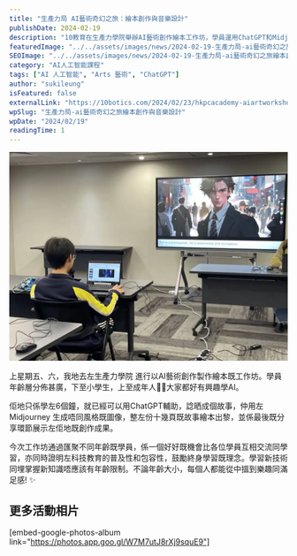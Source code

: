 ```yaml
---
title: "生產力局 AI藝術奇幻之旅：繪本創作與音樂設計"
publishDate: 2024-02-19
description: "10教育在生產力學院舉辦AI藝術創作繪本工作坊，學員運用ChatGPT和Midjourney在6小時內完成十幾頁故事繪本，展現科技教育的普及性和包容性。"
featuredImage: "../../assets/images/news/2024-02-19-生產力局-ai藝術奇幻之旅繪本創作與音樂設計/image1.jpg"
SEOImage: "../../assets/images/news/2024-02-19-生產力局-ai藝術奇幻之旅繪本創作與音樂設計/image1.jpg"
category: "AI人工智能課程"
tags: ["AI 人工智能", "Arts 藝術", "ChatGPT"]
author: "sukileung"
isFeatured: false
externalLink: "https://10botics.com/2024/02/23/hkpcacademy-aiartworkshop/"
wpSlug: "生產力局-ai藝術奇幻之旅繪本創作與音樂設計"
wpDate: "2024/02/19"
readingTime: 1
---
```


![](../../assets/images/news/2024-02-19-生產力局-ai藝術奇幻之旅繪本創作與音樂設計/image2.jpg)

上星期五、六，我地去左生產力學院 進行以AI藝術創作製作繪本既工作坊。學員年齡層分佈甚廣，下至小學生，上至成年人🤖🦾大家都好有興趣學AI。

佢地只係學左6個鐘，就已經可以用ChatGPT輔助，諗晒成個故事，仲用左Midjourney 生成唔同風格既圖像，整左份十幾頁既故事繪本出黎，並係最後既分享環節展示左佢地既創作成果。

今次工作坊通過匯聚不同年齡既學員，係一個好好既機會比各位學員互相交流同學習，亦同時證明左科技教育的普及性和包容性，鼓勵終身學習既理念。學習新技術同埋掌握新知識唔應該有年齡限制。不論年齡大小，每個人都能從中搵到樂趣同滿足感! ✨

## 更多活動相片

[embed-google-photos-album link="https://photos.app.goo.gl/W7M7utJ8rXj9squE9"]
